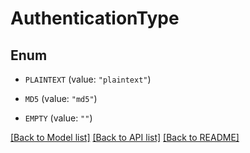 # AuthenticationType

## Enum


* `PLAINTEXT` (value: `"plaintext"`)

* `MD5` (value: `"md5"`)

* `EMPTY` (value: `""`)


[[Back to Model list]](../README.md#documentation-for-models) [[Back to API list]](../README.md#documentation-for-api-endpoints) [[Back to README]](../README.md)


